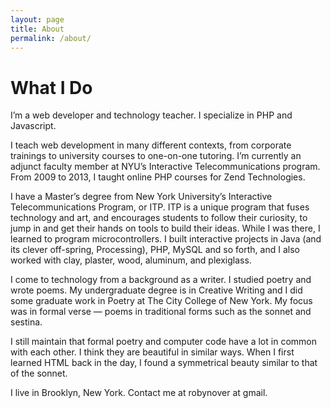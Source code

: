 ```yaml
---
layout: page
title: About
permalink: /about/
---
```


What I Do
==========

I’m a web developer and technology teacher. I specialize in PHP and Javascript. 

I teach web development in many different contexts, from corporate trainings to university courses to one-on-one tutoring. I’m currently an adjunct faculty member at NYU’s Interactive Telecommunications program. From 2009 to 2013, I taught online PHP courses for Zend Technologies.

I have a Master’s degree from New York University’s Interactive Telecommunications Program, or ITP. ITP is a unique program that fuses technology and art, and encourages students to follow their curiosity, to jump in and get their hands on tools to build their ideas. While I was there, I learned to program microcontrollers. I built interactive projects in Java (and its clever off-spring, Processing), PHP, MySQL and so forth, and I also worked with clay, plaster, wood, aluminum, and plexiglass.

I come to technology from a background as a writer. I studied poetry and wrote poems. My undergraduate degree is in Creative Writing and I did some graduate work in Poetry at The City College of New York. My focus was in formal verse — poems in traditional forms such as the sonnet and sestina.

I still maintain that formal poetry and computer code have a lot in common with each other. I think they are beautiful in similar ways. When I first learned HTML back in the day, I found a symmetrical beauty similar to that of the sonnet.

I live in Brooklyn, New York. Contact me at robynover at gmail.


